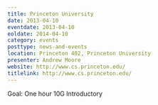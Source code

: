 ```yaml
---
title: Princeton University
date: 2013-04-10
eventdate: 2013-04-10
eoldate: 2014-04-10
category: events
posttype: news-and-events
location: Princeton 402, Princeton University
presenter: Andrew Moore
website: http://www.cs.princeton.edu/
titlelink: http://www.cs.princeton.edu/
---
```


Goal: One hour 10G Introductory
